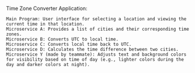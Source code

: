 Time Zone Converter Application: 

	Main Program: User interface for selecting a location and viewing the current time in that location.
	Microservice A: Provides a list of cities and their corresponding time zones.
	Microservice B: Converts UTC to local time.
	Microservice C: Converts local time back to UTC.
	Microservice D: Calculates the time difference between two cities.
	Microservice Y (made by teammate): Adjusts text and background colors for visibility based on time of day (e.g., lighter colors during the day and darker colors at night).
